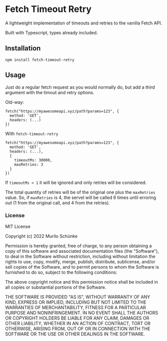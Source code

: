 # Fetch Timeout Retry

A lightweight implementation of timeouts and retries to the vanilla Fetch API.

Built with Typescript, types already included.

## Installation

`npm install fetch-timeout-retry`

## Usage

Just do a regular fetch request as you would normally do, but add a third argument with the timout and retry options.

Old-way:

```
fetch("https://myawesomeapi.xyz/path?params=123", {
  method: 'GET',
  headers: (...)
})
```

With `fetch-timeout-retry`

```
fetch("https://myawesomeapi.xyz/path?params=123", {
  method: 'GET',
  headers: (...),
  {
    timeoutMs: 30000,
    maxRetries: 3
  }
})
```

If `timeoutMs < 1` it will be ignored and only retries will be considered.

The total quantity of retries will be of the original one plus the `maxRetries` value. So, if `maxRetries` is 4, the servel will be called 6 times until erroring out (1 from the original call, and 4 from the retries).

### License

MIT License

Copyright (c) 2022 Murilo Schünke

Permission is hereby granted, free of charge, to any person obtaining a copy
of this software and associated documentation files (the "Software"), to deal
in the Software without restriction, including without limitation the rights
to use, copy, modify, merge, publish, distribute, sublicense, and/or sell
copies of the Software, and to permit persons to whom the Software is
furnished to do so, subject to the following conditions:

The above copyright notice and this permission notice shall be included in all
copies or substantial portions of the Software.

THE SOFTWARE IS PROVIDED "AS IS", WITHOUT WARRANTY OF ANY KIND, EXPRESS OR
IMPLIED, INCLUDING BUT NOT LIMITED TO THE WARRANTIES OF MERCHANTABILITY,
FITNESS FOR A PARTICULAR PURPOSE AND NONINFRINGEMENT. IN NO EVENT SHALL THE
AUTHORS OR COPYRIGHT HOLDERS BE LIABLE FOR ANY CLAIM, DAMAGES OR OTHER
LIABILITY, WHETHER IN AN ACTION OF CONTRACT, TORT OR OTHERWISE, ARISING FROM,
OUT OF OR IN CONNECTION WITH THE SOFTWARE OR THE USE OR OTHER DEALINGS IN THE
SOFTWARE.
